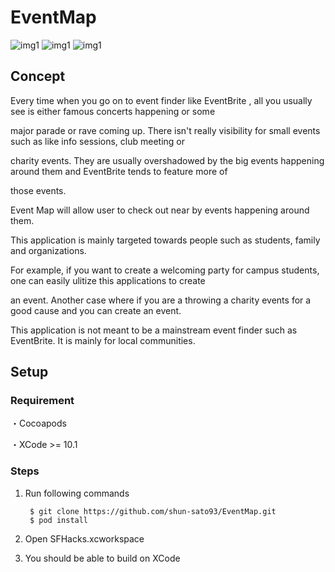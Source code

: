 # EventMap

![img1](https://i.imgur.com/HnA9jaT.png?1)
![img1](https://i.imgur.com/IXF75uI.png?1)
![img1](https://i.imgur.com/80ILzds.png?1)

## Concept

Every time when you go on to event finder like EventBrite , all you usually see is either famous concerts happening or some 

major parade or rave coming up. There isn't really visibility for small events such as like info sessions, club meeting or 

charity events. They are usually overshadowed by the big events happening around them and EventBrite tends to feature more of 

those events. 

Event Map will allow user to check out near by events happening around them. 

This application is mainly targeted towards people such as students, family and organizations. 

For example, if you want to create a welcoming party for campus students, one can easily ulitize this applications to create 

an event. Another case where if you are a throwing a charity events for a good cause and you can create an event. 

This application is not meant to be a mainstream event finder such as EventBrite. It is mainly for local communities. 



## Setup
### Requirement
・Cocoapods

・XCode >= 10.1

### Steps
1. Run following commands

        $ git clone https://github.com/shun-sato93/EventMap.git
        $ pod install
        
2. Open SFHacks.xcworkspace
3. You should be able to build on XCode
